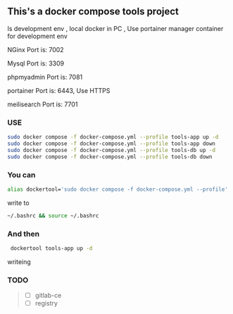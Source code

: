 ## This's a docker compose tools project 

<p>Is development env , local docker in PC , Use portainer manager container for development env</p>

<p>NGinx Port is: 7002</p>
<p>Mysql Port is: 3309</p>
<p>phpmyadmin Port is: 7081</p>
<p>portainer Port is: 6443, Use HTTPS</p>
<p>meilisearch Port is: 7701</p>

### USE


```bash
sudo docker compose -f docker-compose.yml --profile tools-app up -d
sudo docker compose -f docker-compose.yml --profile tools-app down
sudo docker compose -f docker-compose.yml --profile tools-db up -d
sudo docker compose -f docker-compose.yml --profile tools-db down
```

### You can 

```bash
alias dockertool='sudo docker compose -f docker-compose.yml --profile'
```
<p>write to </p>

```bash
~/.bashrc && source ~/.bashrc
```


### And then

```bash
 dockertool tools-app up -d 
```

<p>writeing</p>

### TODO


> - [ ] gitlab-ce
> - [ ] registry